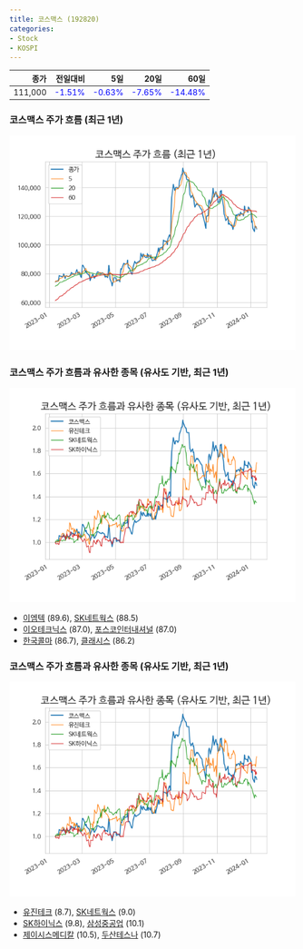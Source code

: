 ```yaml
---
title: 코스맥스 (192820)
categories:
- Stock
- KOSPI
---
```


|종가|전일대비|5일|20일|60일|
|---:|-------:|--:|---:|---:|
|111,000|<span style="color: blue">-1.51%</span>|<span style="color: blue">-0.63%</span>|<span style="color: blue">-7.65%</span>|<span style="color: blue">-14.48%</span>|

<!-- more -->
### 코스맥스 주가 흐름 (최근 1년)
![192820](/assets/images/stock/192820.png)


### 코스맥스 주가 흐름과 유사한 종목 (유사도 기반, 최근 1년)
![192820](/assets/images/stock/192820_sim.png)

- [이엠텍](/091120/) (89.6), [SK네트웍스](/001740/) (88.5)
- [이오테크닉스](/039030/) (87.0), [포스코인터내셔널](/047050/) (87.0)
- [한국콜마](/161890/) (86.7), [클래시스](/214150/) (86.2)


### 코스맥스 주가 흐름과 유사한 종목 (유사도 기반, 최근 1년)
![192820](/assets/images/stock/192820_sim.png)

- [유진테크](/084370/) (8.7), [SK네트웍스](/001740/) (9.0)
- [SK하이닉스](/000660/) (9.8), [삼성중공업](/010140/) (10.1)
- [제이시스메디칼](/287410/) (10.5), [두산테스나](/131970/) (10.7)